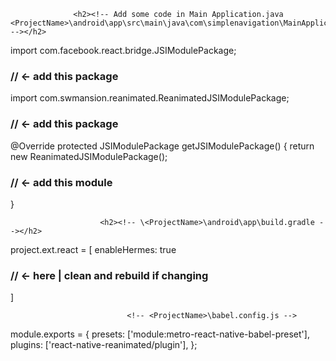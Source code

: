                   <h2><!-- Add some code in Main Application.java <ProjectName>\android\app\src\main\java\com\simplenavigation\MainApplication.java --></h2>

import com.facebook.react.bridge.JSIModulePackage;           <h3>// <- add this package</h3>
import com.swmansion.reanimated.ReanimatedJSIModulePackage;  <h3>// <- add this package</h3>

@Override
      protected JSIModulePackage getJSIModulePackage() {
      return new ReanimatedJSIModulePackage();               <h3>// <- add this module</h3>
      }


                        <h2><!-- \<ProjectName>\android\app\build.gradle --></h2>

project.ext.react = [
  enableHermes: true                                         <h3>// <- here | clean and rebuild if changing</h3>
]

                              <!-- <ProjectName>\babel.config.js -->

module.exports = {
  presets: ['module:metro-react-native-babel-preset'],
  plugins: ['react-native-reanimated/plugin'],
};

